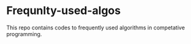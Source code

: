# Frequnlty-used-algos
This repo contains codes to frequently used algorithms in competative programming.

